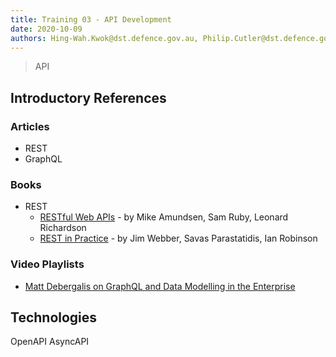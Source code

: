 ```yaml
---
title: Training 03 - API Development
date: 2020-10-09
authors: Hing-Wah.Kwok@dst.defence.gov.au, Philip.Cutler@dst.defence.gov.au
---
```


<!-- # Training 03 - API Development -->

> API

## Introductory References

### Articles

- REST
- GraphQL

### Books

- REST
  - [RESTful Web APIs](https://learning.oreilly.com/library/view/restful-web-apis/9781449359713/) - by Mike Amundsen, Sam Ruby, Leonard Richardson
  - [REST in Practice](https://learning.oreilly.com/library/view/rest-in-practice/9781449383312/) - by Jim Webber, Savas Parastatidis, Ian Robinson

### Video Playlists

- [Matt Debergalis on GraphQL and Data Modelling in the Enterprise](https://www.infoq.com/podcasts/graphql-enterprise-data-modelling/)

## Technologies

OpenAPI
AsyncAPI
